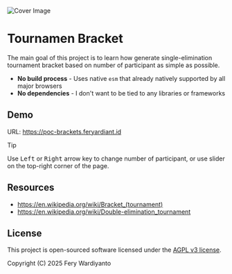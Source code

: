 ![Cover Image](https://repository-images.githubusercontent.com/887858620/ff2f4cec-940f-482b-a86d-97a169fde164)

# Tournamen Bracket

The main goal of this project is to learn how generate single-elimination tournament bracket based on number of participant as simple as possible.

- **No build process** - Uses native `esm` that already natively supported by all major browsers
- **No dependencies** - I don't want to be tied to any libraries or frameworks

## Demo

URL: https://poc-brackets.feryardiant.id

> [!TIP]
> Use <kbd>Left</kbd> or <kbd>Right</kbd> arrow key to change number of participant, or use slider on the top-right corner of the page.

## Resources

- https://en.wikipedia.org/wiki/Bracket_(tournament)
- https://en.wikipedia.org/wiki/Double-elimination_tournament

## License

This project is open-sourced software licensed under the [AGPL v3 license](LICENSE).

Copyright (C) 2025 Fery Wardiyanto
